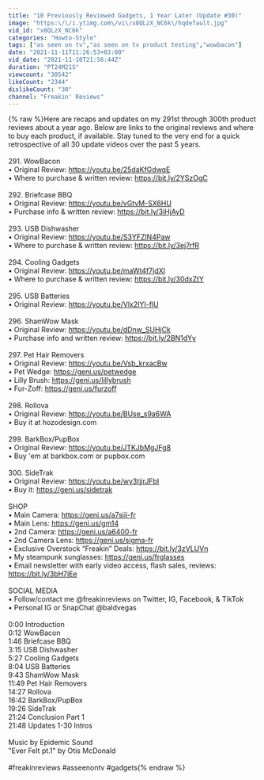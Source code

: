 ```yaml
---
title: "10 Previously Reviewed Gadgets, 1 Year Later (Update #30)"
image: "https:\/\/i.ytimg.com\/vi\/x8QLzX_NC6k\/hqdefault.jpg"
vid_id: "x8QLzX_NC6k"
categories: "Howto-Style"
tags: ["as seen on tv","as seen on tv product testing","wowbacon"]
date: "2021-11-11T11:26:53+03:00"
vid_date: "2021-11-10T21:56:44Z"
duration: "PT24M21S"
viewcount: "30542"
likeCount: "2344"
dislikeCount: "30"
channel: "Freakin' Reviews"
---
```

{% raw %}Here are recaps and updates on my 291st through 300th product reviews about a year ago. Below are links to the original reviews and where to buy each product, if available. Stay tuned to the very end for a quick retrospective of all 30 update videos over the past 5 years.<br /><br />291. WowBacon<br />• Original Review: <a rel="nofollow" target="blank" href="https://youtu.be/25daKfGdwqE">https://youtu.be/25daKfGdwqE</a><br />• Where to purchase &amp; written review: <a rel="nofollow" target="blank" href="https://bit.ly/2YSzOgC">https://bit.ly/2YSzOgC</a><br /><br />292. Briefcase BBQ<br />• Original Review: <a rel="nofollow" target="blank" href="https://youtu.be/vGtvM-SX6HU">https://youtu.be/vGtvM-SX6HU</a><br />• Purchase info &amp; written review: <a rel="nofollow" target="blank" href="https://bit.ly/3iHjAyD">https://bit.ly/3iHjAyD</a><br /><br />293. USB Dishwasher<br />• Original Review: <a rel="nofollow" target="blank" href="https://youtu.be/S3YFZlN4Paw">https://youtu.be/S3YFZlN4Paw</a><br />• Where to purchase &amp; written review: <a rel="nofollow" target="blank" href="https://bit.ly/3ej7rfR">https://bit.ly/3ej7rfR</a><br /><br />294. Cooling Gadgets<br />• Original Review: <a rel="nofollow" target="blank" href="https://youtu.be/maWt4f7jdXI">https://youtu.be/maWt4f7jdXI</a><br />• Where to purchase &amp; written review: <a rel="nofollow" target="blank" href="https://bit.ly/30dxZtY">https://bit.ly/30dxZtY</a><br /><br />295. USB Batteries<br />• Original Review: <a rel="nofollow" target="blank" href="https://youtu.be/Vlx2IYI-flU">https://youtu.be/Vlx2IYI-flU</a><br /><br />296. ShamWow Mask<br />• Original Review: <a rel="nofollow" target="blank" href="https://youtu.be/dDnw_SUHjCk">https://youtu.be/dDnw_SUHjCk</a><br />• Purchase info and written review: <a rel="nofollow" target="blank" href="https://bit.ly/2BN1dYy">https://bit.ly/2BN1dYy</a><br /><br />297. Pet Hair Removers<br />• Original Review: <a rel="nofollow" target="blank" href="https://youtu.be/Vsb_krxacBw">https://youtu.be/Vsb_krxacBw</a><br />• Pet Wedge: <a rel="nofollow" target="blank" href="https://geni.us/petwedge">https://geni.us/petwedge</a><br />• Lilly Brush: <a rel="nofollow" target="blank" href="https://geni.us/lillybrush">https://geni.us/lillybrush</a><br />• Fur-Zoff: <a rel="nofollow" target="blank" href="https://geni.us/furzoff">https://geni.us/furzoff</a><br /><br />298. Rollova<br />• Original Review: <a rel="nofollow" target="blank" href="https://youtu.be/BUse_s9a6WA">https://youtu.be/BUse_s9a6WA</a><br />• Buy it at hozodesign.com<br /><br />299. BarkBox/PupBox<br />• Original Review: <a rel="nofollow" target="blank" href="https://youtu.be/JTKJbMgJFg8">https://youtu.be/JTKJbMgJFg8</a><br />• Buy 'em at barkbox.com or pupbox.com<br /><br />300. SideTrak<br />• Original Review: <a rel="nofollow" target="blank" href="https://youtu.be/wy3tjjrJFbI">https://youtu.be/wy3tjjrJFbI</a><br />• Buy it: <a rel="nofollow" target="blank" href="https://geni.us/sidetrak">https://geni.us/sidetrak</a><br /><br />SHOP<br />• Main Camera: <a rel="nofollow" target="blank" href="https://geni.us/a7siii-fr">https://geni.us/a7siii-fr</a><br />• Main Lens: <a rel="nofollow" target="blank" href="https://geni.us/gm14">https://geni.us/gm14</a><br />• 2nd Camera: <a rel="nofollow" target="blank" href="https://geni.us/a6400-fr">https://geni.us/a6400-fr</a><br />• 2nd Camera Lens: <a rel="nofollow" target="blank" href="https://geni.us/sigma-fr">https://geni.us/sigma-fr</a><br />• Exclusive Overstock “Freakin” Deals: <a rel="nofollow" target="blank" href="https://bit.ly/3zVLUVn">https://bit.ly/3zVLUVn</a><br />• My steampunk sunglasses: <a rel="nofollow" target="blank" href="https://geni.us/frglasses">https://geni.us/frglasses</a><br />• Email newsletter with early video access, flash sales, reviews: <a rel="nofollow" target="blank" href="https://bit.ly/3bH7iEe">https://bit.ly/3bH7iEe</a><br /><br />SOCIAL MEDIA<br />• Follow/contact me @freakinreviews on Twitter, IG, Facebook, &amp; TikTok<br />• Personal IG or SnapChat @baldvegas<br /><br />0:00 Introduction<br />0:12 WowBacon<br />1:46 Briefcase BBQ<br />3:15 USB Dishwasher<br />5:27 Cooling Gadgets<br />8:04 USB Batteries<br />9:43 ShamWow Mask<br />11:49 Pet Hair Removers<br />14:27 Rollova<br />16:42 BarkBox/PupBox<br />19:26 SideTrak<br />21:24 Conclusion Part 1<br />21:48 Updates 1-30 Intros<br /><br />Music by Epidemic Sound<br />&quot;Ever Felt pt.1&quot; by Otis McDonald<br /><br />#freakinreviews #asseenontv #gadgets{% endraw %}

